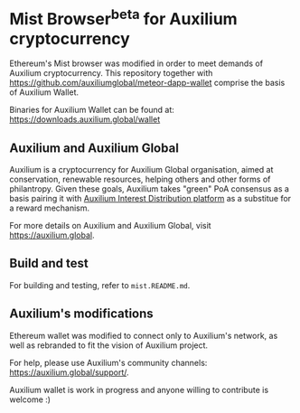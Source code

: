 # Mist Browser<sup>beta</sup> for Auxilium cryptocurrency

Ethereum's Mist browser was modified in order to meet demands of Auxilium cryptocurrency. This repository together with https://github.com/auxiliumglobal/meteor-dapp-wallet comprise the basis of Auxilium Wallet.

Binaries for Auxilium Wallet can be found at: https://downloads.auxilium.global/wallet

## Auxilium and Auxilium Global

Auxilium is a cryptocurrency for Auxilium Global organisation, aimed at conservation, renewable resources, helping others and other forms of philantropy. Given these goals, Auxilium takes "green" PoA consensus as a basis pairing it with [Auxilium Interest Distribution platform](https://auxilium.global/code) as a substitue for a reward mechanism.

For more details on Auxilium and Auxilium Global, visit https://auxilium.global.

## Build and test

For building and testing, refer to `mist.README.md`.

## Auxilium's modifications

Ethereum wallet was modified to connect only to Auxilium's network, as well as rebranded to fit the vision of Auxilium project.

For help, please use Auxilium's community channels: https://auxilium.global/support/.

Auxilium wallet is work in progress and anyone willing to contribute is welcome :)
